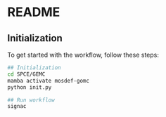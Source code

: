 # README

## Initialization

To get started with the workflow, follow these steps:

```bash
## Initialization
cd SPCE/GEMC
mamba activate mosdef-gomc
python init.py

## Run workflow
signac
